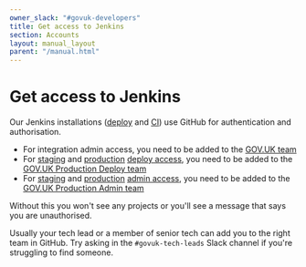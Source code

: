 ```yaml
---
owner_slack: "#govuk-developers"
title: Get access to Jenkins
section: Accounts
layout: manual_layout
parent: "/manual.html"
---
```


# Get access to Jenkins

Our Jenkins installations ([deploy](https://deploy.integration.publishing.service.gov.uk/) and [CI](https://ci.integration.publishing.service.gov.uk/)) use GitHub for authentication and authorisation.

- For integration admin access, you need to be added to the [GOV.UK team][]
- For [staging][] and [production][] [deploy access](/manual/rules-for-getting-production-access.html#production-deploy-access), you need to be added to the [GOV.UK Production Deploy team][]
- For [staging][] and [production][] [admin access](/manual/rules-for-getting-production-access.html#production-admin-access), you need to be added to the [GOV.UK Production Admin team][]

Without this you won't see any projects or you'll see a message that says you are unauthorised.

Usually your tech lead or a member of senior tech can add you to the right team in GitHub. Try asking in the `#govuk-tech-leads` Slack channel if you're struggling to find someone.

[GOV.UK team]: https://github.com/orgs/alphagov/teams/gov-uk
[GOV.UK Production Admin team]: https://github.com/orgs/alphagov/teams/gov-uk-production
[GOV.UK Production Deploy team]: https://github.com/orgs/alphagov/teams/gov-uk-production-deploy
[staging]: https://deploy.blue.staging.govuk.digital/
[production]: https://deploy.blue.production.govuk.digital/
